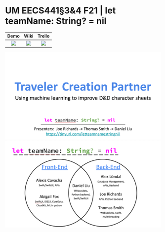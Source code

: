# UM EECS441§3&4 F21 | let teamName: String? = nil

| Demo  |  Wiki |  Trello  |
|:-----:|:-----:|:--------:|
|[<img src="https://eecs441.eecs.umich.edu/img/admin/video.png">][demo_page]|[<img src="https://eecs441.eecs.umich.edu/img/admin/wiki.png">][wiki_page]|[<img src="https://eecs441.eecs.umich.edu/img/admin/trello.png">][process_page]|

![Elevator Pitch](/elevatorpitch.png)
![Team](/team.png)

[demo_page]: https://youtu.be/HRd6GGIlxz4
[wiki_page]: https://github.com/danlliu/letteamnamestringnil/wiki
[process_page]: https://trello.com/b/c0FM2SOt/let-teamname-string-nil
